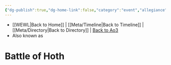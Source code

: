 ```yaml
---
{"dg-publish":true,"dg-home-link":false,"category":"event","allegiance":null,"aliases":null,"tags":["event","unfinished"],"permalink":"/battles-major-events-wars-eras/battle-of-hoth/","dgHomeLink":false,"dgPassFrontmatter":true}
---
```


- [[WEWL\|Back to Home]] | [[Meta/Timeline\|Back to Timeline]] | [[Meta/Directory\|Back to Directory]] | [Back to Ao3](https://archiveofourown.org/works/19334440/chapters/45992584)
- Also known as 

# Battle of Hoth
